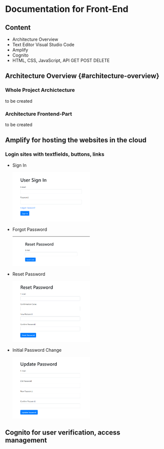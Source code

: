 # Documentation for Front-End

## Content
- Architecture Overview
- Text Editor Visual Studio Code
- Amplify
- Cognito
- HTML, CSS, JavaScript, API GET POST DELETE



## Architecture Overview {#architecture-overview}

### Whole Project Archictecture
to be created

### Architecture Frontend-Part
to be created



## Amplify for hosting the websites in the cloud

### Login sites with textfields, buttons, links
- Sign In

    <img src="./Images/signin.png" title="Screenshot" width="250"/>

- Forgot Password

    <img src="./Images/forgotpassword.png" title="Screenshot" width="250"/>

- Reset Password

    <img src="./Images/resetpassword.png" title="Screenshot" width="250"/>

- Initial Password Change

    <img src="./Images/updatepassword.png" title="Screenshot" width="250"/>



## Cognito for user verification, access management


